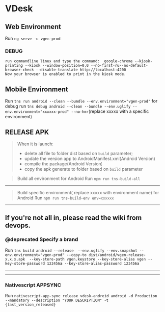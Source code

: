 # VDesk

## Web Environment

Run `ng serve -c vgen-prod`
### DEBUG
    run commandline linux and type the command:  google-chrome --kiosk-printing --kiosk --window-position=0,0 --no-first-ru--no-default-browser-check --disable-translate http://localhost:4200
    Now your browser is enabled to print in the kiosk mode.
    
    
## Mobile Environment
Run `tns run android --clean --bundle --env.environment="vgen-prod"`
for debug run `tns debug android --clean --bundle --env.uglify --env.environment="xxxxxx-prod" --no-hmr`(replace xxxxx with a specific environment)

## RELEASE APK
> When it is launch:
> - delete all file to folder dist based on `build` parameter;
> - update the version app to AndroidManifest.xml(Android Version)
> - compile the package(Android Version) 
> - copy the apk generate to folder based on `build` parameter

> Build all environment for Android
  Run `npm run tns-build-all`
---------------------------------------------------------------------------------
> Build specific environment( replace xxxxx with environment name) for Android
  Run `npm run tns-build-env env=xxxxxx`
---------------------------------------------------------------------------------

  If you're not all in, please read the wiki from devops.
---------------------------------------------------------------------------------
### @deprecated Specify a brand 
Run `tns build android --release  --env.uglify --env.snapshot --env.environment="vgen-prod" --copy-to dist/android/vgen-release-x.x.x.apk  --key-store-path vgen.keystore --key-store-alias vgen --key-store-password 123456a --key-store-alias-password 123456a`

----
----


### Nativescript APPSYNC 

 Run `nativescript-app-sync release vdesk-android android -d Production --mandatory --description "YOUR DESCRIPTION" -t {last_version_released}`

